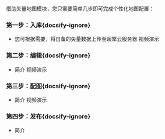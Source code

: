 

借助矢量地图模块，您只需要简单几步即可完成个性化地图配置：


 
### **第一步：入库**{docsify-ignore}
* 您可根据需要，将自备的矢量数据上传至超擎云服务器
视频演示

### **第二步：编辑**{docsify-ignore}
* 简介
视频演示

### **第三步：配图**{docsify-ignore}
* 简介
视频演示

### **第四步：发布**{docsify-ignore}
* 简介



